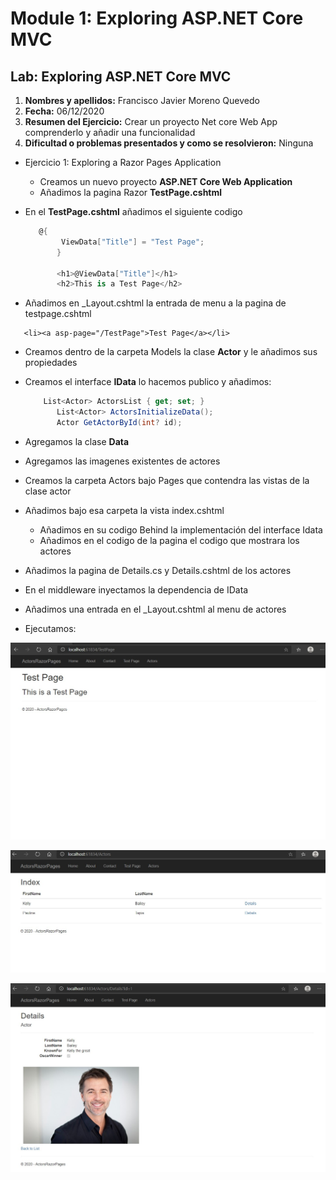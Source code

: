 # Module 1: Exploring ASP.NET Core MVC

## Lab: Exploring ASP.NET Core MVC 

1. **Nombres y apellidos:** Francisco Javier Moreno Quevedo
2. **Fecha:** 06/12/2020
3. **Resumen del Ejercicio:**  Crear un proyecto Net core Web App comprenderlo y añadir una funcionalidad
4. **Dificultad o problemas presentados y como se resolvieron:** Ninguna



- Ejercicio 1: Exploring a Razor Pages Application

  - Creamos un nuevo proyecto **ASP.NET Core Web Application**
  - Añadimos la pagina Razor **TestPage.cshtml**
- En el **TestPage.cshtml** añadimos el siguiente codigo
  
  ```cs
     @{
          ViewData["Title"] = "Test Page";
         }
  
         <h1>@ViewData["Title"]</h1>
         <h2>This is a Test Page</h2>
  ```

- Añadimos en _Layout.cshtml la entrada de menu a la pagina de testpage.cshtml


 ```<li><a asp-page="/TestPage">Test Page</a></li>
	<li><a asp-page="/TestPage">Test Page</a></li>
 ```

- Creamos dentro de la carpeta Models la clase **Actor** y le añadimos sus propiedades

- Creamos el interface **IData** lo hacemos publico y añadimos:

  ```cs
      List<Actor> ActorsList { get; set; }
         List<Actor> ActorsInitializeData();
         Actor GetActorById(int? id);
  ```

- Agregamos la clase **Data**

- Agregamos las imagenes existentes de actores

- Creamos la carpeta Actors bajo Pages que contendra las vistas de la clase actor

- Añadimos bajo esa carpeta la vista index.cshtml

  - Añadimos en su codigo Behind la implementación del interface Idata
  - Añadimos en el codigo de la pagina el codigo que mostrara los actores
  
- Añadimos la pagina de Details.cs y Details.cshtml  de los actores

- En el middleware inyectamos la dependencia de IData

- Añadimos una entrada en el _Layout.cshtml al menu de actores

- Ejecutamos:

  

![](./img/Captura1.jpg)

![](./img/Captura2.jpg)

![](./img/Captura3.jpg)